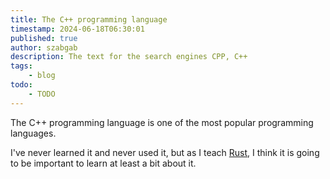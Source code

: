 ```yaml
---
title: The C++ programming language
timestamp: 2024-06-18T06:30:01
published: true
author: szabgab
description: The text for the search engines CPP, C++
tags:
    - blog
todo:
    - TODO
---
```


The C++ programming language is one of the most popular programming languages.

I've never learned it and never used it, but as I teach [Rust](https://rust.code-maven.com/), I think it is going to be important to learn
at least a bit about it.
